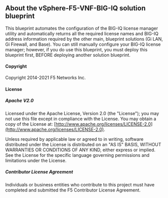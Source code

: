 ## About the vSphere-F5-VNF-BIG-IQ solution blueprint
This blueprint automates the configuration of the BIG-IQ license manager utility and automatically returns all the required license names and BIG-IQ address information required by the other main, blueprint solutions (Gi LAN, Gi Firewall, and Base). You can still manually configure your BIG-IQ license manager; however, if you do use this blueprint, you must deploy this blueprint first, BEFORE deploying another solution blueprint.

#### Copyright
Copyright 2014-2021 F5 Networks Inc.

#### License

##### Apache V2.0 
Licensed under the Apache License, Version 2.0 (the "License"); you may not use this file except in compliance with the License. You may obtain a copy of the License at: [http://www.apache.org/licenses/LICENSE-2.0](http://www.apache.org/licenses/LICENSE-2.0).

Unless required by applicable law or agreed to in writing, software distributed under the License is distributed on an "AS IS" BASIS, WITHOUT WARRANTIES OR CONDITIONS OF ANY KIND, either express or implied. See the License for the specific language governing permissions and limitations under the License.

##### Contributor License Agreement
Individuals or business entities who contribute to this project must have completed and submitted the F5 Contributor License Agreement.
